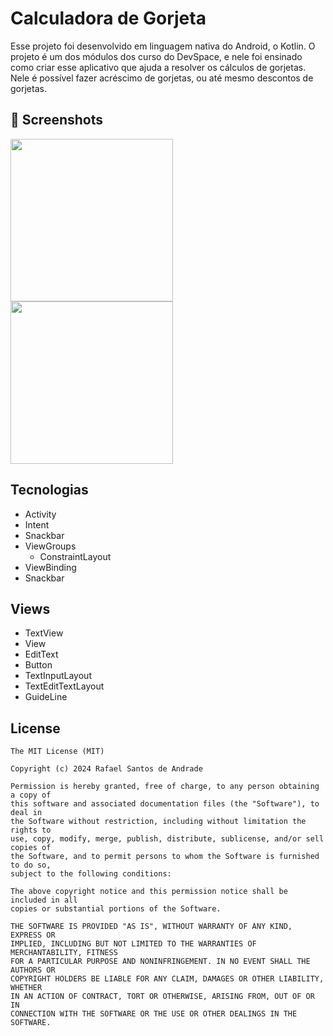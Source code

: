 # Calculadora de Gorjeta
Esse projeto foi desenvolvido em linguagem nativa do Android, o Kotlin. O projeto é um dos módulos dos curso do DevSpace, e nele foi ensinado como criar esse aplicativo que ajuda a resolver os cálculos de gorjetas. Nele é possível fazer acréscimo de gorjetas, ou até mesmo descontos de gorjetas.

## :camera_flash: Screenshots
<!-- You can add more screenshots here if you like -->
<img src="https://github.com/DevRafaSantos/LayoutApplication/assets/166184212/dba0ad47-5b03-4e1c-b356-96276a87c151" width=260/> <img src="https://github.com/DevRafaSantos/LayoutApplication/assets/166184212/06c2cf60-4b17-454b-8ce2-74cd21d19715" width=260/>



## Tecnologias
- Activity
- Intent
- Snackbar
- ViewGroups
  - ConstraintLayout
- ViewBinding
- Snackbar

## Views
  - TextView
  - View
  - EditText
  - Button
  - TextInputLayout
  - TextEditTextLayout
  - GuideLine



## License
```
The MIT License (MIT)

Copyright (c) 2024 Rafael Santos de Andrade

Permission is hereby granted, free of charge, to any person obtaining a copy of
this software and associated documentation files (the "Software"), to deal in
the Software without restriction, including without limitation the rights to
use, copy, modify, merge, publish, distribute, sublicense, and/or sell copies of
the Software, and to permit persons to whom the Software is furnished to do so,
subject to the following conditions:

The above copyright notice and this permission notice shall be included in all
copies or substantial portions of the Software.

THE SOFTWARE IS PROVIDED "AS IS", WITHOUT WARRANTY OF ANY KIND, EXPRESS OR
IMPLIED, INCLUDING BUT NOT LIMITED TO THE WARRANTIES OF MERCHANTABILITY, FITNESS
FOR A PARTICULAR PURPOSE AND NONINFRINGEMENT. IN NO EVENT SHALL THE AUTHORS OR
COPYRIGHT HOLDERS BE LIABLE FOR ANY CLAIM, DAMAGES OR OTHER LIABILITY, WHETHER
IN AN ACTION OF CONTRACT, TORT OR OTHERWISE, ARISING FROM, OUT OF OR IN
CONNECTION WITH THE SOFTWARE OR THE USE OR OTHER DEALINGS IN THE SOFTWARE.
```
